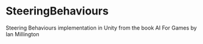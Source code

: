 # SteeringBehaviours
Steering Behaviours implementation in Unity from the book AI For Games by Ian Millington
